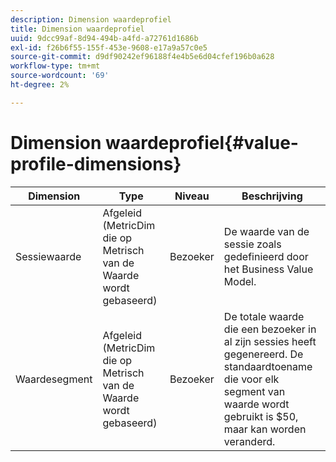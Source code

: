 ```yaml
---
description: Dimension waardeprofiel
title: Dimension waardeprofiel
uuid: 9dcc99af-8d94-494b-a4fd-a72761d1686b
exl-id: f26b6f55-155f-453e-9608-e17a9a57c0e5
source-git-commit: d9df90242ef96188f4e4b5e6d04cfef196b0a628
workflow-type: tm+mt
source-wordcount: '69'
ht-degree: 2%

---
```


# Dimension waardeprofiel{#value-profile-dimensions}

| Dimension | Type | Niveau | Beschrijving |
|---|---|---|---|
| Sessiewaarde | Afgeleid (MetricDim die op Metrisch van de Waarde wordt gebaseerd) | Bezoeker | De waarde van de sessie zoals gedefinieerd door het Business Value Model. |
| Waardesegment | Afgeleid (MetricDim die op Metrisch van de Waarde wordt gebaseerd) | Bezoeker | De totale waarde die een bezoeker in al zijn sessies heeft gegenereerd. De standaardtoename die voor elk segment van waarde wordt gebruikt is $50, maar kan worden veranderd. |
